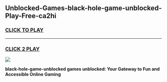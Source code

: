 
## Unblocked-Games-black-hole-game-unblocked-Play-Free-ca2hi
<h3>
<a href="https://premium76.site?title=black-hole-game-unblocked&ref=22A">CLICK TO PLAY</a></h3>
<hr>

<h3>
<a href="https://premium76.site?title=black-hole-game-unblocked&ref=22A">CLICK 2 PLAY</a>
  
</h3>

<a href="https://premium76.site?title=black-hole-game-unblocked&ref=22A"><img src="https://clearcache.store/games.png"></a>


**black-hole-game-unblocked games unblocked: Your Gateway to Fun and Accessible Online Gaming**
